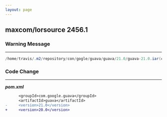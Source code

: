 ```yaml
---
layout: page
---
```

## maxcom/lorsource 2456.1

### Warning Message

---------------------

```java
/home/travis/.m2/repository/con/gogle/guava/guava/21.0/guava-21.0.iar(con/gogle/comon/colect/Mutimap.class):warning:Cannot find anotation method'value()'in type 'Compatiblewith':class file for com.google.errorprone.annotations.CompatibleWith not found

```

### Code Change

---------------------

***pom.xml***

```diff
      <groupId>com.google.guava</groupId>
      <artifactId>guava</artifactId>
-     <version>21.0</version>
+     <version>20.0</version>
```